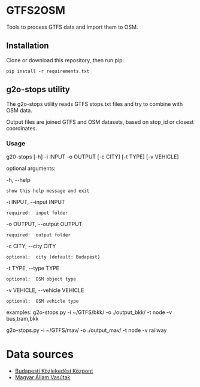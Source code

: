 # GTFS2OSM

Tools to process GTFS data and import them to OSM.

## Installation

Clone or download this repository, then run pip:

    pip install -r requirements.txt

## g2o-stops utility

The g2o-stops utility reads GTFS stops.txt files and try to combine with OSM data.

Output files are joined GTFS and OSM datasets, based on stop_id or closest coordinates.

### Usage

g20-stops [-h] -i INPUT -o OUTPUT [-c CITY] [-t TYPE] [-v VEHICLE]

optional arguments:

-h, --help

    show this help message and exit

-i INPUT, --input INPUT

    required:  input folder

-o OUTPUT, --output OUTPUT

    required:  output folder

-c CITY, --city CITY

    optional:  city (default: Budapest)

-t TYPE, --type TYPE

    optional:  OSM object type

-v VEHICLE, --vehicle VEHICLE

    optional:  OSM vehicle type

examples:
  g2o-stops.py -i ~/GTFS/bkk/ -o ./output_bkk/ -t node -v bus,tram,bkk

  g2o-stops.py -i ~/GTFS/mav/ -o ./output_mav/ -t node -v railway

# Data sources

* [Budapesti Közlekedési Központ](http://www.bkk.hu/gtfs/budapest_gtfs.zip)
* [Magyar Állam Vasútak]()
